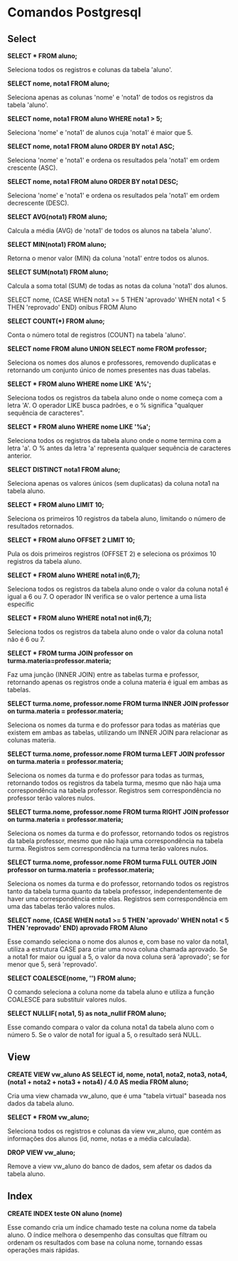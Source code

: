 
# Comandos Postgresql


## Select

**SELECT * FROM aluno;**

Seleciona todos os registros e colunas da tabela 'aluno'.

**SELECT nome, nota1 FROM aluno;**

Seleciona apenas as colunas 'nome' e 'nota1' de todos os registros da tabela 'aluno'.

**SELECT nome, nota1 FROM aluno WHERE nota1 > 5;**

Seleciona 'nome' e 'nota1' de alunos cuja 'nota1' é maior que 5.

**SELECT nome, nota1 FROM aluno ORDER BY nota1 ASC;**

Seleciona 'nome' e 'nota1' e ordena os resultados pela 'nota1' em ordem crescente (ASC).

**SELECT nome, nota1 FROM aluno ORDER BY nota1 DESC;**

Seleciona 'nome' e 'nota1' e ordena os resultados pela 'nota1' em ordem decrescente (DESC).

**SELECT AVG(nota1) FROM aluno;**

Calcula a média (AVG) de 'nota1' de todos os alunos na tabela 'aluno'.

**SELECT MIN(nota1) FROM aluno;**

Retorna o menor valor (MIN) da coluna 'nota1' entre todos os alunos.

**SELECT SUM(nota1) FROM aluno;**

Calcula a soma total (SUM) de todas as notas da coluna 'nota1' dos alunos.

SELECT nome, (CASE 
	   WHEN nota1 >= 5 THEN 'aprovado'
	   WHEN nota1 < 5 THEN 'reprovado'
	END) onibus
FROM Aluno

**SELECT COUNT(*) FROM aluno;**

Conta o número total de registros (COUNT) na tabela 'aluno'.

**SELECT nome FROM aluno UNION SELECT nome FROM professor;**

Seleciona os nomes dos alunos e professores, removendo duplicatas e retornando um conjunto único de nomes presentes nas duas tabelas.

**SELECT * FROM aluno WHERE nome LIKE  'A%';**

Seleciona todos os registros da tabela aluno onde o nome começa com a letra 'A'. O operador LIKE busca padrões, e o % significa "qualquer sequência de caracteres".

**SELECT * FROM aluno WHERE nome LIKE '%a';**

Seleciona todos os registros da tabela aluno onde o nome termina com a letra 'a'. O % antes da letra 'a' representa qualquer sequência de caracteres anterior.

**SELECT DISTINCT nota1 FROM aluno;**

Seleciona apenas os valores únicos (sem duplicatas) da coluna nota1 na tabela aluno.

**SELECT * FROM aluno LIMIT 10;**

Seleciona os primeiros 10 registros da tabela aluno, limitando o número de resultados retornados.

**SELECT * FROM aluno OFFSET 2 LIMIT 10;**

Pula os dois primeiros registros (OFFSET 2) e seleciona os próximos 10 registros da tabela aluno.

**SELECT * FROM aluno WHERE nota1 in(6,7);**

Seleciona todos os registros da tabela aluno onde o valor da coluna nota1 é igual a 6 ou 7. O operador IN verifica se o valor pertence a uma lista específic

**SELECT * FROM aluno WHERE nota1 not in(6,7);**

Seleciona todos os registros da tabela aluno onde o valor da coluna nota1 não é 6 ou 7.

**SELECT * FROM turma JOIN professor on turma.materia=professor.materia;**

Faz uma junção (INNER JOIN) entre as tabelas turma e professor, retornando apenas os registros onde a coluna materia é igual em ambas as tabelas.

**SELECT turma.nome, professor.nome FROM turma INNER JOIN professor on turma.materia = professor.materia;**

Seleciona os nomes da turma e do professor para todas as matérias que existem em ambas as tabelas, utilizando um INNER JOIN para relacionar as colunas materia.

**SELECT turma.nome, professor.nome FROM turma LEFT JOIN professor on turma.materia = professor.materia;**

Seleciona os nomes da turma e do professor para todas as turmas, retornando todos os registros da tabela turma, mesmo que não haja uma correspondência na tabela professor. Registros sem correspondência no professor terão valores nulos.

**SELECT turma.nome, professor.nome FROM turma RIGHT JOIN professor on turma.materia = professor.materia;**

Seleciona os nomes da turma e do professor, retornando todos os registros da tabela professor, mesmo que não haja uma correspondência na tabela turma. Registros sem correspondência na turma terão valores nulos.

**SELECT turma.nome, professor.nome FROM turma FULL OUTER JOIN professor on turma.materia = professor.materia;**

Seleciona os nomes da turma e do professor, retornando todos os registros tanto da tabela turma quanto da tabela professor, independentemente de haver uma correspondência entre elas. Registros sem correspondência em uma das tabelas terão valores nulos.

**SELECT nome, (CASE 
	   WHEN nota1 >= 5 THEN 'aprovado'
	   WHEN nota1 < 5 THEN 'reprovado'
	END) aprovado
FROM Aluno**

Esse comando seleciona o nome dos alunos e, com base no valor da nota1, utiliza a estrutura CASE para criar uma nova coluna chamada aprovado. Se a nota1 for maior ou igual a 5, o valor da nova coluna será 'aprovado'; se for menor que 5, será 'reprovado'.

**SELECT COALESCE(nome, '') FROM aluno;**

O comando seleciona a coluna nome da tabela aluno e utiliza a função COALESCE para substituir valores nulos.

**SELECT NULLIF( nota1, 5) as nota_nullif FROM aluno;**

Esse comando compara o valor da coluna nota1 da tabela aluno com o número 5. Se o valor de nota1 for igual a 5, o resultado será NULL.

## View

**CREATE VIEW vw_aluno AS
SELECT 
    id, 
    nome, 
    nota1, 
    nota2, 
    nota3, 
    nota4, 
    (nota1 + nota2 + nota3 + nota4) / 4.0 AS media
FROM aluno;**

Cria uma view chamada vw_aluno, que é uma "tabela virtual" baseada nos dados da tabela aluno.

**SELECT * FROM vw_aluno;**

Seleciona todos os registros e colunas da view vw_aluno, que contém as informações dos alunos (id, nome, notas e a média calculada).

**DROP VIEW vw_aluno;**

Remove a view vw_aluno do banco de dados, sem afetar os dados da tabela aluno.

## Index

**CREATE INDEX teste ON aluno (nome)**

Esse comando cria um índice chamado teste na coluna nome da tabela aluno. O índice melhora o desempenho das consultas que filtram ou ordenam os resultados com base na coluna nome, tornando essas operações mais rápidas.
